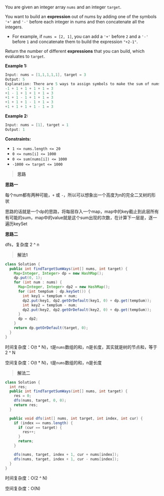 You are given an integer array `nums` and an integer `target`.

You want to build an **expression** out of nums by adding one of the symbols `'+'` and `'-'` before each integer in nums and then concatenate all the integers.

- For example, if `nums = [2, 1]`, you can add a `'+'` before `2` and a `'-'` before `1` and concatenate them to build the expression `"+2-1"`.

Return the number of different **expressions** that you can build, which evaluates to `target`.

**Example 1:**

```java
Input: nums = [1,1,1,1,1], target = 3
Output: 5
Explanation: There are 5 ways to assign symbols to make the sum of nums be target 3.
-1 + 1 + 1 + 1 + 1 = 3
+1 - 1 + 1 + 1 + 1 = 3
+1 + 1 - 1 + 1 + 1 = 3
+1 + 1 + 1 - 1 + 1 = 3
+1 + 1 + 1 + 1 - 1 = 3
```

**Example 2:**

```java
Input: nums = [1], target = 1
Output: 1
```

**Constraints:**

- `1 <= nums.length <= 20`
- `0 <= nums[i] <= 1000`
- `0 <= sum(nums[i]) <= 1000`
- `-1000 <= target <= 1000`

> **思路**

**思路一**

每个num都有两种可能，`+` 或 `-`，所以可以想象出一个高度为n的完全二叉树的形状

思路的话就是一个dp的思路，将每层存入一个map，map中的key截止到此层所有有可能的sum，map中的value就是这个sum出现的次数，在计算下一层是，逐一遍历keySet



**思路二**

dfs，复杂度 2 ^ n

> **解法1**

```java
class Solution {
  public int findTargetSumWays(int[] nums, int target) {
    Map<Integer, Integer> dp = new HashMap();
    dp.put(0, 1);
    for (int num : nums) {
      Map<Integer, Integer> dp2 = new HashMap();
      for (int tempSum : dp.keySet()) {
        int key1 = tempSum + num;
        dp2.put(key1, dp2.getOrDefault(key1, 0) + dp.get(tempSum));
        int key2 = tempSum - num;
        dp2.put(key2, dp2.getOrDefault(key2, 0) + dp.get(tempSum));
      }
      dp = dp2;
    }
    return dp.getOrDefault(target, 0);
  }
}
```

时间复杂度：O(t * N)，t是`nums`数组的和，n是长度，其实就是树的节点和，等于 2 ^ N

空间复杂度：O(t * N)，t是`nums`数组的和，n是长度

> **解法二**

```java
class Solution {
  int res;
  public int findTargetSumWays(int[] nums, int target) {
    res = 0;
    dfs(nums, target, 0, 0);
    return res;
  }

  public void dfs(int[] nums, int target, int index, int cur) {
    if (index == nums.length) {
      if (cur == target) {
        res++;
      } 
      return;
    }

    dfs(nums, target, index + 1, cur + nums[index]);
    dfs(nums, target, index + 1, cur - nums[index]);
  }
}
```

时间复杂度：O(2 ^ N)

空间复杂度：O(N)
